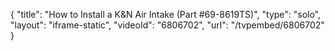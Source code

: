 {
    "title": "How to Install a K&N Air Intake (Part #69-8619TS)",
    "type": "solo",
    "layout": "iframe-static",
    "videoId": "6806702",
    "url": "\/tvpembed\/6806702"
}